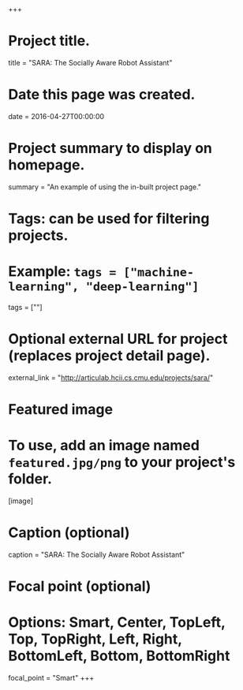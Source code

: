 +++
# Project title.
title = "SARA: The Socially Aware Robot Assistant"

# Date this page was created.
date = 2016-04-27T00:00:00

# Project summary to display on homepage.
summary = "An example of using the in-built project page."

# Tags: can be used for filtering projects.
# Example: `tags = ["machine-learning", "deep-learning"]`
tags = [""]

# Optional external URL for project (replaces project detail page).
external_link = "http://articulab.hcii.cs.cmu.edu/projects/sara/"

# Featured image
# To use, add an image named `featured.jpg/png` to your project's folder. 
[image]
  # Caption (optional)
  caption = "SARA: The Socially Aware Robot Assistant"
  
  # Focal point (optional)
  # Options: Smart, Center, TopLeft, Top, TopRight, Left, Right, BottomLeft, Bottom, BottomRight
  focal_point = "Smart"
+++
